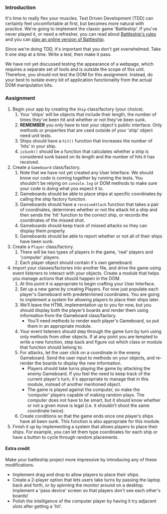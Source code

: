 ### Introduction

It's time to really flex your muscles. Test Driven Development (TDD) can certainly feel uncomfortable at first, but becomes more natural with practice. We're going to implement the classic game 'Battleship'. If you've never played it, or need a refresher, you can read about [Battleship's rules](https://en.wikipedia.org/wiki/Battleship_(game)) and you can [play an online version of Battleship](http://en.battleship-game.org/).

Since we're doing TDD, it's important that you don't get overwhelmed. Take it one step at a time. Write a test, then make it pass.

We have not yet discussed testing the appearance of a webpage, which requires a separate set of tools and is outside the scope of this unit. Therefore, you should not test the DOM for this assignment. Instead, do your best to isolate every bit of application functionality from the actual DOM manipulation bits.

### Assignment

<div class="lesson-content__panel" markdown="1">

1. Begin your app by creating the `Ship` class/factory (your choice).
   1. Your 'ships' will be objects that include their length, the number of times they've been hit and whether or not they've been sunk.
   1. **REMEMBER** you only have to test your object's public interface. Only methods or properties that are used outside of your 'ship' object need unit tests.
   1. Ships should have a `hit()` function that increases the number of 'hits' in your ship.
   1. `isSunk()` should be a function that calculates whether a ship is considered sunk based on its length and the number of hits it has received.
1. Create a `Gameboard` class/factory.
   1. Note that we have not yet created any User Interface. We should know our code is coming together by running the tests. You shouldn't be relying on `console.log` or DOM methods to make sure your code is doing what you expect it to.
   1. Gameboards should be able to place ships at specific coordinates by calling the ship factory function.
   1. Gameboards should have a `receiveAttack` function that takes a pair of coordinates, determines whether or not the attack hit a ship and then sends the 'hit' function to the correct ship, or records the coordinates of the missed shot.
   1. Gameboards should keep track of missed attacks so they can display them properly.
   1. Gameboards should be able to report whether or not all of their ships have been sunk.
1. Create a `Player` class/factory.
    1. There will be two types of players in the game, 'real' players and 'computer' players.
    1. Each player object should contain it's own gameboard.
1. Import your classes/factories into another file, and drive the game using event listeners to interact with your objects. Create a module that helps you manage actions that should happen in the DOM.
    1. At this point it is appropriate to begin crafting your User Interface.
    1. Set up a new game by creating Players. For now just populate each player's Gameboard with predetermined coordinates. You are going to implement a system for allowing players to place their ships later.
    1. We’ll leave the HTML implementation up to you for now, but you should display both the player’s boards and render them using information from the Gameboard class/factory.
        - You'll need methods to render each player's Gameboard, so put them in an appropriate module.
    1. Your event listeners should step through the game turn by turn using only methods from other objects. If at any point you are tempted to write a new function, step back and figure out which class or module that function should belong to.
    1. For attacks, let the user click on a coordinate in the enemy Gameboard. Send the user input to methods on your objects, and re-render the boards to display the new information.
        - Players should take turns playing the game by attacking the enemy Gameboard. If you feel the need to keep track of the current player's turn, it's appropriate to manage that in this module, instead of another mentioned object.
        - The game is played against the computer, so make the ‘computer’ players capable of making random plays. The computer does not have to be smart, but it should know whether or not a given move is legal (i.e. it shouldn’t shoot the same coordinate twice).
    1. Create conditions so that the game ends once one player’s ships have all been sunk. This function is also appropriate for this module.
1. Finish it up by implementing a system that allows players to place their ships. For example, you can let them type coordinates for each ship or have a button to cycle through random placements.

#### Extra credit

Make your battleship project more impressive by introducing any of these modifications.

- Implement drag and drop to allow players to place their ships.
- Create a 2-player option that lets users take turns by passing the laptop back and forth, or by spinning the monitor around on a desktop. Implement a 'pass device' screen so that players don't see each other's boards!
- Polish the intelligence of the computer player by having it try adjacent slots after getting a 'hit'.

</div>
